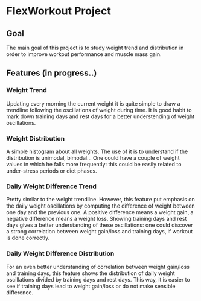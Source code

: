 # FlexWorkout Project

## Goal

The main goal of this project is to study weight trend and distribution in order to improve workout performance and
muscle mass gain.

## Features (in progress..)

### Weight Trend

Updating every morning the current weight it is quite simple to draw a trendline following the oscillations of weight
during time. It is good habit to mark down training days and rest days for a better understending of weight oscillations.

### Weight Distribution

A simple histogram about all weights. The use of it is to understand if the distribution is unimodal, bimodal... One
could have a couple of weight values in which he falls more frequently: this could be easily related to under-stress periods
or diet phases. 

### Daily Weight Difference Trend

Pretty similar to the weight trendline. However, this feature put emphasis on the daily weight oscillations by computing
the difference of weight between one day and the previous one. A positive difference means a weight gain, a negative
difference means a weight loss. Showing training days and rest days gives a better understanding of these oscillations:
one could discover a strong correlation between weight gain/loss and training days, if workout is done correctly.

### Daily Weight Difference Distribution

For an even better understanding of correlation between weight gain/loss and training days, this feature shows the
distribution of daily weight oscillations divided by training days and rest days. This way, it is easier to see if
training days lead to weight gain/loss or do not make sensible difference.


